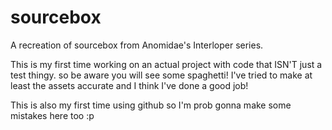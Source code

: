 # sourcebox
A recreation of sourcebox from Anomidae's Interloper series.

This is my first time working on an actual project with code that ISN'T just a test thingy.
so be aware you will see some spaghetti! I've tried to make at least the assets accurate
and I think I've done a good job!

This is also my first time using github so I'm prob gonna make some mistakes here too :p
